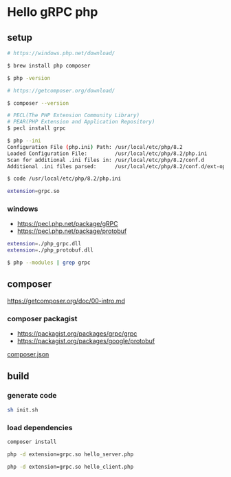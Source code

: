 # Hello gRPC php

## setup

```sh
# https://windows.php.net/download/

$ brew install php composer

$ php -version
```

```sh
# https://getcomposer.org/download/

$ composer --version
```

```sh
# PECL(The PHP Extension Community Library)
# PEAR(PHP Extension and Application Repository)
$ pecl install grpc

$ php --ini
Configuration File (php.ini) Path: /usr/local/etc/php/8.2
Loaded Configuration File:         /usr/local/etc/php/8.2/php.ini
Scan for additional .ini files in: /usr/local/etc/php/8.2/conf.d
Additional .ini files parsed:      /usr/local/etc/php/8.2/conf.d/ext-opcache.ini

$ code /usr/local/etc/php/8.2/php.ini

extension=grpc.so
```

### windows

- <https://pecl.php.net/package/gRPC>
- <https://pecl.php.net/package/protobuf>

```sh
extension=./php_grpc.dll
extension=./php_protobuf.dll

$ php --modules | grep grpc
```

## composer

<https://getcomposer.org/doc/00-intro.md>

### composer packagist

- <https://packagist.org/packages/grpc/grpc>
- <https://packagist.org/packages/google/protobuf>

[composer.json](composer.json)

## build

### generate code

```sh
sh init.sh
```

### load dependencies

```sh
composer install
```

```sh
php -d extension=grpc.so hello_server.php

php -d extension=grpc.so hello_client.php
```

